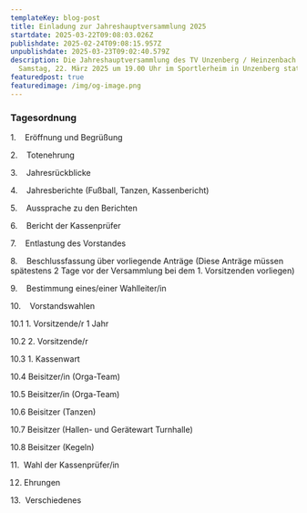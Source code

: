 ```yaml
---
templateKey: blog-post
title: Einladung zur Jahreshauptversammlung 2025
startdate: 2025-03-22T09:08:03.026Z
publishdate: 2025-02-24T09:08:15.957Z
unpublishdate: 2025-03-23T09:02:40.579Z
description: Die Jahreshauptversammlung des TV Unzenberg / Heinzenbach findet am
  Samstag, 22. März 2025 um 19.00 Uhr im Sportlerheim in Unzenberg statt
featuredpost: true
featuredimage: /img/og-image.png
---
```

### Tagesordnung

1.    Eröffnung und Begrüßung

2.    Totenehrung

3.    Jahresrückblicke

4.    Jahresberichte (Fußball, Tanzen, Kassenbericht)

5.    Aussprache zu den Berichten

6.    Bericht der Kassenprüfer

7.    Entlastung des Vorstandes

8.    Beschlussfassung über vorliegende Anträge (Diese Anträge müssen spätestens 2 Tage vor  der Versammlung bei dem 1. Vorsitzenden vorliegen)

9.    Bestimmung eines/einer Wahlleiter/in

10.    Vorstandswahlen

10.1 1. Vorsitzende/r 1 Jahr

10.2 2. Vorsitzende/r

10.3 1. Kassenwart 

10.4 Beisitzer/in (Orga-Team) 

10.5 Beisitzer/in (Orga-Team) 

10.6 Beisitzer (Tanzen) 

10.7 Beisitzer (Hallen- und Gerätewart Turnhalle) 

10.8 Beisitzer (Kegeln)

11.  Wahl der Kassenprüfer/in

12. Ehrungen

13.  Verschiedenes